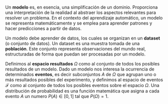 
Un **modelo** es, en esencia, una simplificación de un dominio. Proporciona una interpretación de la realidad al abstraer los aspectos relevantes para resolver un problema. En el contexto del aprendizaje automático, un modelo se representa matemáticamente y se emplea para aprender patrones y hacer predicciones a partir de datos.

Un modelo debe aprender de datos, los cuales se organizan en un **dataset** (o conjunto de datos). Un dataset es una muestra tomada de una **población**. Este conjunto representa observaciones del mundo real, estructuradas de forma que puedan ser procesadas por un modelo.

Definimos al **espacio resultados** $\Omega$ como al conjunto de todos los posibles resultados de un modelo. Dado un modelo nos interesa la ocurrencia de determinados **eventos**, es decir subconjuntos $A$ de $\Omega$ que agrupan uno o más resultados posibles del experimento, y definimos al espacio de eventos $\mathcal{F}$ como al conjunto de todos los posibles eventos sobre el espacio $\Omega$. Una distribución de probabilidad es una función matemática que asigna a cada evento $A$ un numero $P(A)\in [0,1]$ tal que $P(\Omega)=1$.  
